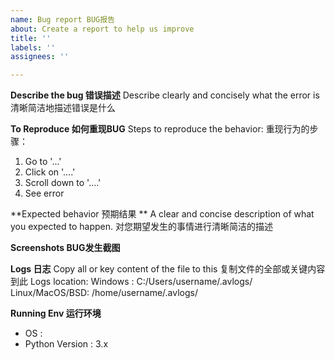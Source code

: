 ```yaml
---
name: Bug report BUG报告
about: Create a report to help us improve
title: ''
labels: ''
assignees: ''

---
```


**Describe the bug 错误描述**
Describe clearly and concisely what the error is
清晰简洁地描述错误是什么

**To Reproduce 如何重现BUG**
Steps to reproduce the behavior:
重现行为的步骤：
1. Go to '...'
2. Click on '....'
3. Scroll down to '....'
4. See error

**Expected behavior 预期结果 **
A clear and concise description of what you expected to happen.
对您期望发生的事情进行清晰简洁的描述

**Screenshots BUG发生截图**

**Logs 日志**
Copy all or key content of the file to this
复制文件的全部或关键内容到此
Logs location:
Windows : C:/Users/username/.avlogs/
Linux/MacOS/BSD: /home/username/.avlogs/

**Running Env 运行环境**
 - OS :
 - Python Version : 3.x
